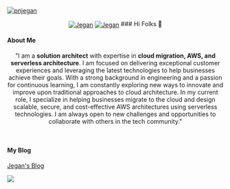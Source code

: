 <p align="left"> <a href="https://twitter.com/intent/follow?screen_name=pnjegan" target="blank"><img src="https://img.shields.io/twitter/follow/Jegan?logo=twitter&style=for-the-badge" alt="pnjegan"/></a></p>
<p align="center">
<a href="https://linkedin.com/in/pnjegan" target="_blank"><img align="center" src="https://img.shields.io/badge/-LinkedIn-0e76a8?style=flat-square&logo=Linkedin&logoColor=white" alt="Jegan" /></a>
<a href="mailto:pnjegan@gmail.com" target="_blank"><img align="center" src="https://img.shields.io/badge/-Gmail-EA4335?style=flat-square&logo=Gmail&logoColor=white" alt="Jegan" /></a>
### Hi Folks 👋

#### About Me
<div align="center">
  
"I am a **solution architect** with expertise in **cloud migration, AWS, and serverless architecture**. I am focused on delivering exceptional customer experiences and leveraging the latest technologies to help businesses achieve their goals. With a strong background in engineering and a passion for continuous learning, I am constantly exploring new ways to innovate and improve upon traditional approaches to cloud architecture. In my current role, I specialize in helping businesses migrate to the cloud and design scalable, secure, and cost-effective AWS architectures using serverless technologies. I am always open to new challenges and opportunities to collaborate with others in the tech community."

<br>  
  
</div>

#### My Blog

[Jegan's Blog ](https://cloudjourney.weebly.com/)


<img 
   src="https://github-readme-stats.vercel.app/api?username=pnjegan&show_icons=true&theme=tokyonight" 
/>
<!--
**pnjegan/pnjegan** is a ✨ _special_ ✨ repository because its `README.md` (this file) appears on your GitHub profile.


